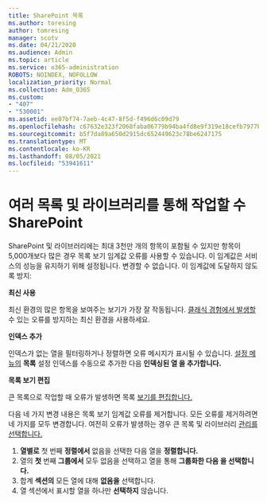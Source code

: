 ```yaml
---
title: SharePoint 목록
ms.author: toresing
author: tomresing
manager: scotv
ms.date: 04/21/2020
ms.audience: Admin
ms.topic: article
ms.service: o365-administration
ROBOTS: NOINDEX, NOFOLLOW
localization_priority: Normal
ms.collection: Adm_O365
ms.custom:
- "407"
- "530001"
ms.assetid: ee07bf74-7aeb-4c47-8f5d-f496d6c09d79
ms.openlocfilehash: c67632e323f2068faba06779b94ba4fd8e9f319e18cefb7977bd3038ca770210
ms.sourcegitcommit: b5f7da89a650d2915dc652449623c78be6247175
ms.translationtype: MT
ms.contentlocale: ko-KR
ms.lasthandoff: 08/05/2021
ms.locfileid: "53941611"
---
```

# <a name="work-with-large-lists-and-libraries-in-sharepoint"></a>여러 목록 및 라이브러리를 통해 작업할 수 SharePoint

SharePoint 및 라이브러리에는 최대 3천만 개의 항목이 포함될 수 있지만 항목이 5,000개보다 많은 경우 목록 보기 임계값 오류를 사용할 수 있습니다. 이 임계값은 서비스의 성능을 유지하기 위해 설정됩니다. 변경할 수 없습니다. 이 임계값에 도달하지 않도록 방지:

**최신 사용**

최신 환경의 많은 항목을 보여주는 보기가 가장 잘 작동됩니다. [클래식 경험에서 발생할](https://support.office.com/article/66dac24b-4177-4775-bf50-3d267318caa9) 수 있는 오류를 방지하는 최신 환경을 사용하세요.

**인덱스 추가**

인덱스가 없는 열을 필터링하거나 정렬하면 오류 메시지가 표시될 수 있습니다. [설정 메뉴의](https://support.office.com/article/f3f00554-b7dc-44d1-a2ed-d477eac463b0) **목록** 설정 인덱스를 수동으로 추가한 다음 **인덱싱된 열 을 추가합니다.**

**목록 보기 편집**

큰 목록으로 작업할 때 오류가 발생하면 목록 [보기를 편집합니다.](https://support.office.com/article/15916903-e79a-423f-b4e2-02d37e1ff372)

다음 네 가지 변경 내용은 목록 보기 임계값 오류를 제거합니다. 모든 오류를 제거하려면 네 가지를 모두 변경합니다. 여전히 오류가 발생하는 경우 큰 목록 및 라이브러리 [관리를 선택합니다.](https://support.office.com/article/B8588DAE-9387-48C2-9248-C24122F07C59)

1. **열별로** 첫 번째 **정렬에서** 없음을 선택한 다음 열을 **정렬합니다.**
2. 열의 **첫** 번째 **그룹에서** 모두 없음을 선택하고 열을 통해 **그룹화한 다음 을 선택합니다.**
3. 합계 **섹션의** 모든 열에 대해 **없음을** 선택합니다.
4. 열 섹션에서 표시할 열을 하나만 **선택하지** 않습니다.

